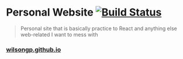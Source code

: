 # Personal Website [![Build Status](https://travis-ci.org/wilsongp/wilsongp.github.io.svg?branch=staging)](https://travis-ci.org/wilsongp/wilsongp.github.io)

> Personal site that is basically practice to React and anything else web-related I want to mess with

### [wilsongp.github.io](https://wilsongp.github.io/)
